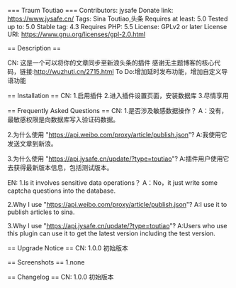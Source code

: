 === Traum Toutiao ===
Contributors: jysafe 
Donate link: https://www.jysafe.cn/
Tags: Sina Toutiao,头条
Requires at least: 5.0
Tested up to: 5.0
Stable tag: 4.3
Requires PHP: 5.5 
License: GPLv2 or later
License URI: https://www.gnu.org/licenses/gpl-2.0.html

== Description ==

CN: 这是一个可以将你的文章同步至新浪头条的插件
感谢无主题博客的核心代码，链接:http://wuzhuti.cn/2715.html
    To Do:增加延时发布功能，增加自定义导语功能
    
== Installation ==
CN:
1.启用插件
2.进入插件设置页面，安装数据库
3.尽情享用


== Frequently Asked Questions == 
CN:
1.是否涉及敏感数据操作？
A：没有，最敏感权限是向数据库写入验证码数据。

2.为什么使用 "https://api.weibo.com/proxy/article/publish.json"?
A:我使用它发送文章到新浪。

3.为什么使用 "https://api.jysafe.cn/update/?type=toutiao"?
A:插件用户使用它去获得最新版本信息，包括测试版本。

EN:
1.Is it involves sensitive data operations？
A：No，it just write some captcha questions into the database.

2.Why I use "https://api.weibo.com/proxy/article/publish.json"?
A:I use it to publish articles to sina.

3.Why I use "https://api.jysafe.cn/update/?type=toutiao"?
A:Users who use this plugin can use it to get the latest version including the test version.

== Upgrade Notice == 
CN:
1.0.0   初始版本

== Screenshots == 
1.none

== Changelog ==
CN:
1.0.0     初始版本
